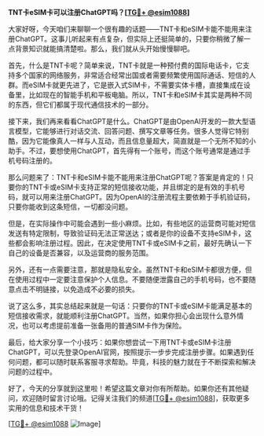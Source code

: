 **TNT卡eSIM卡可以注册ChatGPT吗？[[TG💪+ @esim1088](https://t.me/s/esim1088)]**

大家好呀，今天咱们来聊聊一个很有趣的话题——TNT卡和eSIM卡能不能用来注册ChatGPT。这事儿听起来有点复杂，但实际上还挺简单的，只要你稍微了解一点背景知识就能搞清楚啦。那么，我们就从头开始慢慢聊吧。

首先，什么是TNT卡呢？简单来说，TNT卡就是一种预付费的国际电话卡，它支持多个国家的网络服务，非常适合经常出国或者需要频繁使用国际通话、短信的人群。而eSIM卡就更先进了，它是嵌入式SIM卡，不需要实体卡槽，直接集成在设备里，比如现在的智能手机和平板电脑。所以，TNT卡和eSIM卡其实是两种不同的东西，但它们都属于现代通信技术的一部分。

接下来，我们再来看看ChatGPT是什么。ChatGPT是由OpenAI开发的一款大型语言模型，它能够进行对话交流、回答问题、撰写文章等任务。很多人觉得它特别酷，因为它能像真人一样与人互动，而且信息量超大，简直就是一个无所不知的小助手。不过，要想使用ChatGPT，首先得有一个账号，而这个账号通常是通过手机号码注册的。

那么问题来了：TNT卡和eSIM卡能不能用来注册ChatGPT呢？答案是肯定的！只要你的TNT卡或eSIM卡支持正常的短信接收功能，并且绑定的是有效的手机号码，就可以用来注册ChatGPT。因为OpenAI的注册流程主要依赖于手机验证码，只要你能收到这条短信，一切都没问题。

但是，在实际操作中可能会遇到一些小麻烦。比如，有些地区的运营商可能对短信发送有特定限制，导致验证码无法正常送达；或者是你的设备不支持eSIM卡，这些都会影响注册过程。因此，在决定使用TNT卡或eSIM卡之前，最好先确认一下自己的设备是否兼容，以及运营商的服务范围。

另外，还有一点需要注意，那就是隐私安全。虽然TNT卡和eSIM卡都很方便，但在使用过程中一定要注意保护个人信息。不要随便泄露自己的手机号码，也不要随意点击不明链接，以免造成不必要的损失。

说了这么多，其实总结起来就是一句话：只要你的TNT卡或eSIM卡能满足基本的短信接收需求，就能顺利注册ChatGPT。当然，如果你担心会出现什么意外情况，也可以考虑提前准备一张备用的普通SIM卡作为保险。

最后，给大家分享一个小技巧：如果你想尝试一下用TNT卡或eSIM卡注册ChatGPT，可以先登录OpenAI官网，按照提示一步步完成注册步骤。如果遇到任何问题，都可以随时联系客服寻求帮助。毕竟，科技的魅力就在于不断探索和解决问题的过程中。

好了，今天的分享就到这里啦！希望这篇文章对你有所帮助。如果你还有其他疑问，欢迎随时留言讨论哦。记得关注我们的频道[[TG💪+ @esim1088](https://t.me/s/esim1088)]，获取更多实用的信息和技术干货！

[[TG💪+ @esim1088](https://t.me/s/esim1088) ![Image](https://i.postimg.cc/4NQfJmqS/Snipaste-2025-05-13-00-14-12.png)]